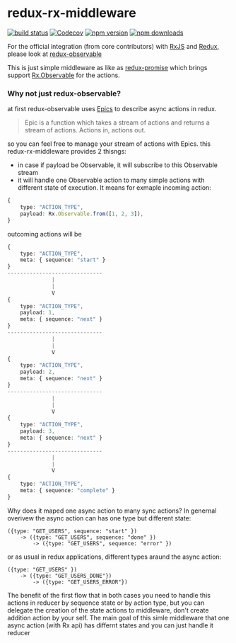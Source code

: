 # redux-rx-middleware

[![build status](https://img.shields.io/travis/AndreyUtka/redux-rx-middleware/master.svg?style=flat-square)](https://travis-ci.org/AndreyUtka/redux-rx-middleware)
[![Codecov](https://img.shields.io/codecov/c/github/AndreyUtka/redux-rx-middleware.svg?style=flat-square)](https://codecov.io/gh/AndreyUtka/redux-rx-middleware)
[![npm version](https://img.shields.io/npm/v/redux-rx-middleware.svg?style=flat-square)](https://www.npmjs.com/package/redux-rx-middleware)
[![npm downloads](https://img.shields.io/npm/dm/redux-rx-middleware.svg?style=flat-square)](https://www.npmjs.com/package/redux-rx-middleware)

For the official integration (from core contributors) with [RxJS](http://reactivex.io/rxjs/) and [Redux](https://redux.js.org/), please look at [redux-observable](https://redux-observable.js.org)

This is just simple middleware as like as [redux-promise](https://github.com/redux-utilities/redux-promise) which brings support [Rx.Observable](http://reactivex.io/rxjs/class/es6/Observable.js~Observable.html) for the actions.

### Why not just redux-observable?

at first redux-observable uses [Epics](https://redux-observable.js.org/docs/basics/Epics.html) to describe async actions in redux.

> Epic is a function which takes a stream of actions and returns a stream of actions. Actions in, actions out.

so you can feel free to manage your stream of actions with Epics.
this redux-rx-middleware provides 2 thisngs:

*   in case if payload be Observable, it will subscribe to this Observable stream
*   it will handle one Observable action to many simple actions with different state of execution. It means for exmaple incoming action:

```typescript
{
    type: "ACTION_TYPE",
    payload: Rx.Observable.from([1, 2, 3]),
}
```

outcoming actions will be

```typescript
{
    type: "ACTION_TYPE",
    meta: { sequence: "start" }
}
------------------------------
              |
              |
              V
{
    type: "ACTION_TYPE",
    payload: 1,
    meta: { sequence: "next" }
}
------------------------------
              |
              |
              V
{
    type: "ACTION_TYPE",
    payload: 2,
    meta: { sequence: "next" }
}
------------------------------
              |
              |
              V
{
    type: "ACTION_TYPE",
    payload: 3,
    meta: { sequence: "next" }
}
------------------------------
              |
              |
              V
{
    type: "ACTION_TYPE",
    meta: { sequence: "complete" }
}
```

Why does it maped one async action to many sync actions?
In genernal overivew the async action can has one type but different state:

```
({type: "GET_USERS", sequence: "start" })
    -> ({type: "GET_USERS", sequence: "done" })
        -> ({type: "GET_USERS", sequence: "error" })
```

or as usual in redux applications, different types araund the async action:

```
({type: "GET_USERS" })
    -> ({type: "GET_USERS_DONE"})
        -> ({type: "GET_USERS_ERROR"})
```

The benefit of the first flow that in both cases you need to handle this actions in reducer by sequence state or
by action type, but you can delegate the creation of the state actions to middleware, don't create addition action
by your self. The main goal of this simle middleware that one async action (with Rx api) has differnt states and you can just handle it reducer

